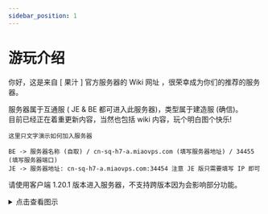 ```yaml
---
sidebar_position: 1
---
```


# 游玩介绍

你好，这是来自 [ 果汁 ] 官方服务器的 Wiki 网址 ，很荣幸成为你们的推荐的服务器。

服务器属于互通服 ( JE & BE 都可进入此服务器)，类型属于建造服 (确信)。  
目前已经正在着重更新内容，当然也包括 wiki 内容，玩个明白图个快乐!

    这里只文字演示如何加入服务器

    BE -> 服务器名称 (自取) / cn-sq-h7-a.miaovps.com (填写服务器地址) / 34455 (填写服务器端口)  
    JE -> 服务器地址: cn-sq-h7-a.miaovps.com:34454 注意 JE 版只需要填写 IP 即可  

请使用客户端 1.20.1 版本进入服务器，不支持跨版本因为会影响部分功能。

<details>
<summary>点击查看图示</summary>
展开的内容
</details>
